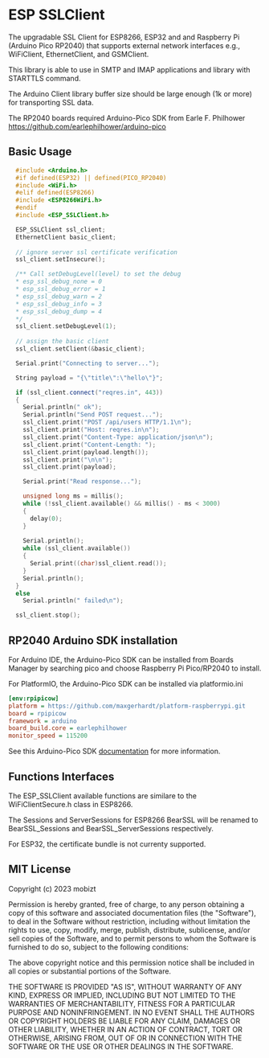 # ESP SSLClient

The upgradable SSL Client for ESP8266, ESP32 and and Raspberry Pi (Arduino Pico RP2040) that supports external network interfaces e.g., WiFiClient, EthernetClient, and GSMClient.

This library is able to use in SMTP and IMAP applications and library with STARTTLS command.

The Arduino Client library buffer size should be large enough (1k or more) for transporting SSL data.

The RP2040 boards required Arduino-Pico SDK from Earle F. Philhower https://github.com/earlephilhower/arduino-pico

## Basic Usage
```cpp
  #include <Arduino.h>
  #if defined(ESP32) || defined(PICO_RP2040)
  #include <WiFi.h>
  #elif defined(ESP8266)
  #include <ESP8266WiFi.h>
  #endif
  #include <ESP_SSLClient.h>

  ESP_SSLClient ssl_client;
  EthernetClient basic_client;
  
  // ignore server ssl certificate verification
  ssl_client.setInsecure();

  /** Call setDebugLevel(level) to set the debug
  * esp_ssl_debug_none = 0
  * esp_ssl_debug_error = 1
  * esp_ssl_debug_warn = 2
  * esp_ssl_debug_info = 3
  * esp_ssl_debug_dump = 4
  */
  ssl_client.setDebugLevel(1);
  
  // assign the basic client
  ssl_client.setClient(&basic_client);

  Serial.print("Connecting to server...");

  String payload = "{\"title\":\"hello\"}";

  if (ssl_client.connect("reqres.in", 443))
  {
    Serial.println(" ok");
    Serial.println("Send POST request...");
    ssl_client.print("POST /api/users HTTP/1.1\n");
    ssl_client.print("Host: reqres.in\n");
    ssl_client.print("Content-Type: application/json\n");
    ssl_client.print("Content-Length: ");
    ssl_client.print(payload.length());
    ssl_client.print("\n\n");
    ssl_client.print(payload);

    Serial.print("Read response...");

    unsigned long ms = millis();
    while (!ssl_client.available() && millis() - ms < 3000)
    {
      delay(0);
    }
    
    Serial.println();
    while (ssl_client.available())
    {
      Serial.print((char)ssl_client.read());
    }
    Serial.println();
  }
  else
    Serial.println(" failed\n");

  ssl_client.stop();

```

## RP2040 Arduino SDK installation

For Arduino IDE, the Arduino-Pico SDK can be installed from Boards Manager by searching pico and choose Raspberry Pi Pico/RP2040 to install.

For PlatformIO, the Arduino-Pico SDK can be installed via platformio.ini

```ini
[env:rpipicow]
platform = https://github.com/maxgerhardt/platform-raspberrypi.git
board = rpipicow
framework = arduino
board_build.core = earlephilhower
monitor_speed = 115200
```

See this Arduino-Pico SDK [documentation](https://arduino-pico.readthedocs.io/en/latest/) for more information.



## Functions Interfaces

The ESP_SSLClient available functions are similare to the WiFiClientSecure.h class in ESP8266.

The Sessions and ServerSessions for ESP8266 BearSSL will be renamed to BearSSL_Sessions and BearSSL_ServerSessions respectively.

For ESP32, the certificate bundle is not currenty supported.

## MIT License

Copyright (c) 2023 mobizt

Permission is hereby granted, free of charge, to any person obtaining a copy
of this software and associated documentation files (the "Software"), to deal
in the Software without restriction, including without limitation the rights
to use, copy, modify, merge, publish, distribute, sublicense, and/or sell
copies of the Software, and to permit persons to whom the Software is
furnished to do so, subject to the following conditions:

The above copyright notice and this permission notice shall be included in all
copies or substantial portions of the Software.

THE SOFTWARE IS PROVIDED "AS IS", WITHOUT WARRANTY OF ANY KIND, EXPRESS OR
IMPLIED, INCLUDING BUT NOT LIMITED TO THE WARRANTIES OF MERCHANTABILITY,
FITNESS FOR A PARTICULAR PURPOSE AND NONINFRINGEMENT. IN NO EVENT SHALL THE
AUTHORS OR COPYRIGHT HOLDERS BE LIABLE FOR ANY CLAIM, DAMAGES OR OTHER
LIABILITY, WHETHER IN AN ACTION OF CONTRACT, TORT OR OTHERWISE, ARISING FROM,
OUT OF OR IN CONNECTION WITH THE SOFTWARE OR THE USE OR OTHER DEALINGS IN THE
SOFTWARE.
